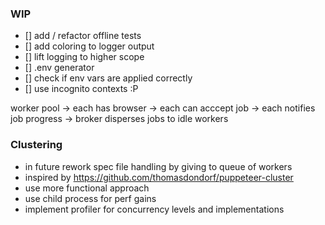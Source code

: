 ### WIP

* [] add / refactor offline tests
* [] add coloring to logger output
* [] lift logging to higher scope
* [] .env generator
* [] check if env vars are applied correctly
* [] use incognito contexts :P


worker pool -> each has browser -> each can acccept job -> each notifies job progress
-> broker disperses jobs to idle workers

### Clustering
* in future rework spec file handling by giving to queue of workers
* inspired by https://github.com/thomasdondorf/puppeteer-cluster
* use more functional approach
* use child process for perf gains
* implement profiler for concurrency levels and implementations